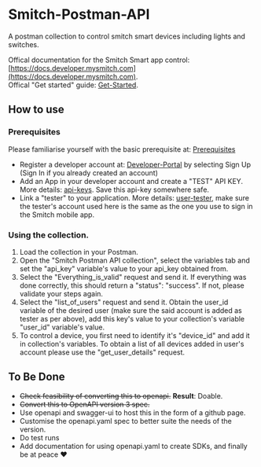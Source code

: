 # Smitch-Postman-API
A postman collection to control smitch smart devices including lights and switches.

Offical documentation for the Smitch Smart app control: [https://docs.developer.mysmitch.com](https://docs.developer.mysmitch.com). <br>
Offical "Get started" guide: [Get-Started](https://docs.developer.mysmitch.com/developer-portal/get-started).

## How to use
### Prerequisites
Please familiarise yourself with the basic prerequisite at: [Prerequisites](https://docs.developer.mysmitch.com/#0.-prerequisites)
- Register a developer account at: [Developer-Portal](https://developer.mysmitch.com) by selecting Sign Up (Sign In if you already created an account)
- Add an App in your developer account and create a "TEST" API KEY. More details: [api-keys](https://docs.developer.mysmitch.com/app/api-keys). Save this api-key somewhere safe.
- Link a "tester" to your application. More details: [user-tester](https://docs.developer.mysmitch.com/users/user-tester), make sure the tester's account used here is the same as the one you use to sign in the Smitch mobile app.

### Using the collection.

1. Load the collection in your Postman.
2. Open the "Smitch Postman API collection", select the variables tab and set the "api_key" variable's value to your api_key obtained from.
3. Select the "Everything_is_valid" request and send it. If everything was done correctly, this should return a  "status": "success". If not, please validate your steps again.
4. Select the "list_of_users" request and send it. Obtain the user_id variable of the desired user (make sure the said account is added as tester as per above), add this key's value to your collection's variable "user_id" variable's value.
5. To control a device, you first need to identify it's "device_id" and add it in collection's variables. To obtain a list of all devices added in user's account please use the "get_user_details" request.

## To Be Done
 - ~~Check feasibility of converting this to openapi.~~ **Result**: Doable.
 - ~~Convert this to OpenAPI version 3 spec.~~
 - Use openapi and swagger-ui to host this in the form of a github page.
 - Customise the openapi.yaml spec to better suite the needs of the version.
 - Do test runs
 - Add documentation for using openapi.yaml to create SDKs, and finally be at peace ❤️
